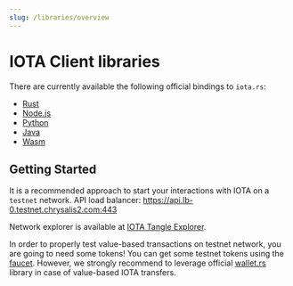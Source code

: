 ```yaml
---
slug: /libraries/overview
---
```

# IOTA Client libraries

There are currently available the following official bindings to `iota.rs`:

- [Rust](rust/getting_started.md) 
- [Node.js](nodejs/getting_started.md) 
- [Python](python/getting_started.md) 
- [Java](java/getting_started.md) 
- [Wasm](wasm/getting_started.md) 

## Getting Started
It is a recommended approach to start your interactions with IOTA on a `testnet` network. API load balancer: https://api.lb-0.testnet.chrysalis2.com:443

Network explorer is available at [IOTA Tangle Explorer](https://explorer.iota.org/testnet).

In order to properly test value-based transactions on testnet network, you are going to need some tokens! You can get some testnet tokens using the [faucet](https://faucet.testnet.chrysalis2.com/). However, we strongly recommend to leverage official [wallet.rs](https://wallet-lib.docs.iota.org/) library in case of value-based IOTA transfers.